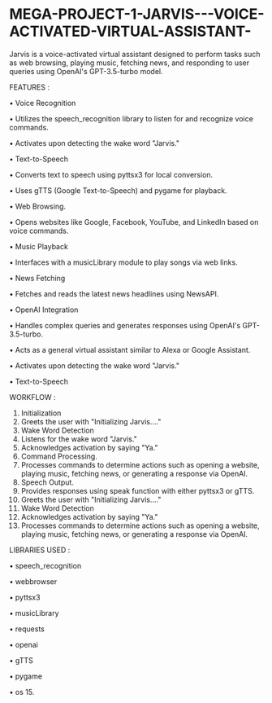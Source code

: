 # MEGA-PROJECT-1-JARVIS---VOICE-ACTIVATED-VIRTUAL-ASSISTANT-
Jarvis is a voice-activated virtual assistant designed to perform tasks such as web  browsing, playing music, fetching news, and responding to user queries using OpenAI's  GPT-3.5-turbo model.

FEATURES :

• Voice Recognition 

• Utilizes the speech_recognition library to listen for and recognize voice commands. 

• Activates upon detecting the wake word "Jarvis." 

• Text-to-Speech 

• Converts text to speech using pyttsx3 for local conversion.

• Uses gTTS (Google Text-to-Speech) and pygame for playback. 

• Web Browsing. 

• Opens websites like Google, Facebook, YouTube, and LinkedIn based on voice 
commands. 

• Music Playback 

• Interfaces with a musicLibrary module to play songs via web links.

• News Fetching

• Fetches and reads the latest news headlines using NewsAPI. 

• OpenAI Integration 

• Handles complex queries and generates responses using OpenAI's GPT-3.5-turbo. 

• Acts as a general virtual assistant similar to Alexa or Google Assistant. 

• Activates upon detecting the wake word "Jarvis." 

• Text-to-Speech

WORKFLOW :
1. Initialization 
2. Greets the user with "Initializing Jarvis...." 
3. Wake Word Detection 
4. Listens for the wake word "Jarvis." 
5. Acknowledges activation by saying "Ya." 
6. Command Processing. 
7. Processes commands to determine actions such as opening a website, playing 
music, fetching news, or generating a response via OpenAI. 
8. Speech Output. 
9. Provides responses using speak function with either pyttsx3 or gTTS. 
10. Greets the user with "Initializing Jarvis...." 
11. Wake Word Detection 
12. Acknowledges activation by saying "Ya."
13. Processes commands to determine actions such as opening a website, playing 
music, fetching news, or generating a response via OpenAI.

LIBRARIES USED : 

• speech_recognition 

• webbrowser 

• pyttsx3 

• musicLibrary 

• requests 

• openai 

• gTTS 

• pygame 

• os
15. 
